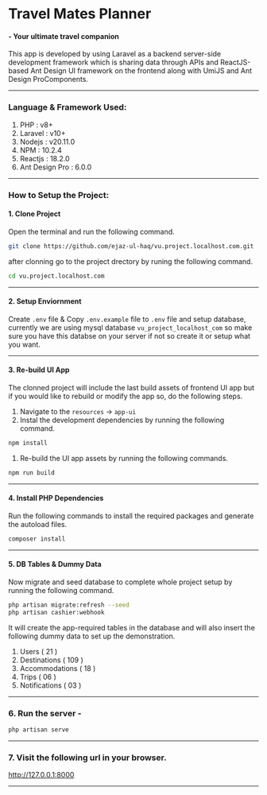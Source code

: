 # Travel Mates Planner 
#### - Your ultimate travel companion 

This app is developed by using Laravel as a backend server-side development framework which is sharing data through APIs and ReactJS-based Ant Design UI framework on the frontend along with UmiJS and Ant Design ProComponents.

----

### Language & Framework Used:
1. PHP : v8+
1. Laravel : v10+
1. Nodejs : v20.11.0
1. NPM : 10.2.4
1. Reactjs : 18.2.0
1. Ant Design Pro : 6.0.0 

----

### How to Setup the Project:

#### 1. Clone Project
Open the terminal and run the following command.
```bash
git clone https://github.com/ejaz-ul-haq/vu.project.localhost.com.git
```
after clonning go to the project drectory by runing the following command.
```bash 
cd vu.project.localhost.com 
```
----

#### 2. Setup Enviornment
Create `.env` file & Copy `.env.example` file to `.env` file and setup database, currently we are using mysql database `vu_project_localhost_com` so make sure you have this databse on your server if not so create it or setup what you want.

----

#### 3. Re-build UI App
The clonned project will include the last build assets of frontend UI app but if you would like to rebuild or modify the app so, do the following steps.
1. Navigate to the `resources` -> `app-ui`
1. Instal the development dependencies by running the following command.
```bash 
npm install 
```
1. Re-build the UI app assets by running the following commands.
```bash 
npm run build
```
----

#### 4. Install PHP Dependencies
Run the following commands to install the required packages and generate the autoload files.
```bash 
composer install
```
----

#### 5. DB Tables & Dummy Data
Now migrate and seed database to complete whole project setup by running the following command.
``` bash
php artisan migrate:refresh --seed
php artisan cashier:webhook
```
It will create the app-required tables in the database and will also insert the following dummy data to set up the demonstration.
1. Users ( 21 )
1. Destinations ( 109 )
1. Accommodations ( 18 )
1. Trips ( 06 )
1. Notifications ( 03 )

----

### 6. Run the server -
``` bash
php artisan serve
```

----

### 7. Visit the following url in your browser.
http://127.0.0.1:8000 

----
